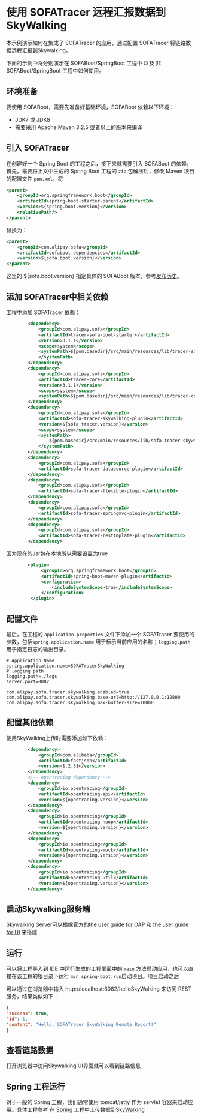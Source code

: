 # 使用 SOFATracer 远程汇报数据到 SkyWalking

本示例演示如何在集成了 SOFATracer 的应用，通过配置 SOFATracer 将链路数据远程汇报到Skywalking。

下面的示例中将分别演示在 SOFABoot/SpringBoot 工程中 以及 非 SOFABoot/SpringBoot 工程中如何使用。

## 环境准备

要使用 SOFABoot，需要先准备好基础环境，SOFABoot 依赖以下环境：
- JDK7 或 JDK8
- 需要采用 Apache Maven 3.2.5 或者以上的版本来编译

## 引入 SOFATracer

在创建好一个 Spring Boot 的工程之后，接下来就需要引入 SOFABoot 的依赖，首先，需要将上文中生成的 Spring Boot 工程的 `zip` 包解压后，修改 Maven 项目的配置文件 `pom.xml`，将

```xml
<parent>
    <groupId>org.springframework.boot</groupId>
    <artifactId>spring-boot-starter-parent</artifactId>
    <version>${spring.boot.version}</version>
    <relativePath/>
</parent>
```

替换为：

```xml
<parent>
    <groupId>com.alipay.sofa</groupId>
    <artifactId>sofaboot-dependencies</artifactId>
    <version>${sofa.boot.version}</version>
</parent>
```

这里的 ${sofa.boot.version} 指定具体的 SOFABoot 版本，参考[发布历史](https://github.com/alipay/sofa-build/releases)。

## 添加 SOFATracer中相关依赖

工程中添加 SOFATracer 依赖：

```xml
 		<dependency>
            <groupId>com.alipay.sofa</groupId>
            <artifactId>tracer-sofa-boot-starter</artifactId>
            <version>3.1.1</version>
            <scope>system</scope>
            <systemPath>${pom.basedir}/src/main/resources/lib/tracer-sofa-boot-starter-3.1.1.jar
            </systemPath>
        </dependency>
        <dependency>
            <groupId>com.alipay.sofa</groupId>
            <artifactId>tracer-core</artifactId>
            <version>3.1.1</version>
            <scope>system</scope>
            <systemPath>${pom.basedir}/src/main/resources/lib/tracer-core-3.1.1.jar</systemPath>
        </dependency>
        <dependency>
            <groupId>com.alipay.sofa</groupId>
            <artifactId>sofa-tracer-skywalking-plugin</artifactId>
            <version>${sofa.tracer.version}</version>
            <scope>system</scope>
            <systemPath>
                ${pom.basedir}/src/main/resources/lib/sofa-tracer-skywalking-plugin-3.1.1.jar
            </systemPath>
        </dependency>
        <dependency>
            <groupId>com.alipay.sofa</groupId>
            <artifactId>sofa-tracer-datasource-plugin</artifactId>
        </dependency>
        <dependency>
            <groupId>com.alipay.sofa</groupId>
            <artifactId>sofa-tracer-flexible-plugin</artifactId>
        </dependency>
        <dependency>
            <groupId>com.alipay.sofa</groupId>
            <artifactId>sofa-tracer-springmvc-plugin</artifactId>
        </dependency>
        <dependency>
            <groupId>com.alipay.sofa</groupId>
            <artifactId>sofa-tracer-resttmplate-plugin</artifactId>
        </dependency>
```

因为现在的Jar包在本地所以需要设置<includeSystemScope>为true

```xml
        <plugin>
             <groupId>org.springframework.boot</groupId>
             <artifactId>spring-boot-maven-plugin</artifactId>
             <configuration>
                 <includeSystemScope>true</includeSystemScope>
             </configuration>
         </plugin>
```

## 配置文件

最后，在工程的 `application.properties` 文件下添加一个 SOFATracer 要使用的参数，包括`spring.application.name` 用于标示当前应用的名称；`logging.path` 用于指定日志的输出目录。

```properties
# Application Name
spring.application.name=SOFATracerSkyWalking
# logging path
logging.path=./logs
server.port=8082

com.alipay.sofa.tracer.skywalking.enabled=true
com.alipay.sofa.tracer.skywalking.base-url=http://127.0.0.1:12800
com.alipay.sofa.tracer.skywalking.max-buffer-size=10000
```

## 配置其他依赖

使用SkyWalking上传时需要添加如下依赖：

```xml
   		<dependency>
            <groupId>com.alibaba</groupId>
            <artifactId>fastjson</artifactId>
            <version>1.2.51</version>
        </dependency>
        <!-- opentracing dependency -->
        <dependency>
            <groupId>io.opentracing</groupId>
            <artifactId>opentracing-api</artifactId>
            <version>${opentracing.version}</version>
        </dependency>
        <dependency>
            <groupId>io.opentracing</groupId>
            <artifactId>opentracing-noop</artifactId>
            <version>${opentracing.version}</version>
        </dependency>
        <dependency>
            <groupId>io.opentracing</groupId>
            <artifactId>opentracing-mock</artifactId>
            <version>${opentracing.version}</version>
        </dependency>
        <dependency>
            <groupId>io.opentracing</groupId>
            <artifactId>opentracing-util</artifactId>
            <version>${opentracing.version}</version>
        </dependency>
```

## 启动Skywalking服务端

Skywalking Server可以根据官方的[the user guide for OAP](https://github.com/apache/skywalking/blob/master/docs/en/setup/backend/docker.md) 和 [the user guide for UI](https://github.com/apache/skywalking/blob/master/docs/en/setup/backend/ui-setup.md#start-with-docker-image) 来搭建

## 运行

可以将工程导入到 IDE 中运行生成的工程里面中的 `main` 方法启动应用，也可以直接在该工程的根目录下运行 `mvn spring-boot:run`启动项目。项目启动之后

可以通过在浏览器中输入 http://localhost:8082/helloSkyWalking 来访问 REST 服务，结果类似如下：

```json
{
"success": true,
"id": 1,
"content": "Hello, SOFATracer SkyWalking Remote Report!"
}
```

##  查看链路数据

打开浏览器中访问Skywalking UI界面就可以看到链路信息


## Spring 工程运行

对于一般的 Spring 工程，我们通常使用 tomcat/jetty 作为 servlet 容器来启动应用。具体工程参考 [在 Spring 工程中上传数据到SkyWalking](https://github.com/chenzhao11/tracer-skywalking-plugin-demo)


